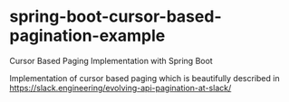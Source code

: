 # spring-boot-cursor-based-pagination-example
Cursor Based Paging Implementation with Spring Boot

Implementation of cursor based paging which is beautifully described in https://slack.engineering/evolving-api-pagination-at-slack/
